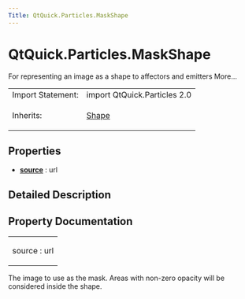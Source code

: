 ```yaml
---
Title: QtQuick.Particles.MaskShape
---
```


# QtQuick.Particles.MaskShape

<span class="subtitle"></span>
<!-- $$$MaskShape-brief -->
<p>For representing an image as a shape to affectors and emitters More...</p>
<!-- @@@MaskShape -->
<table class="alignedsummary">
<tr><td class="memItemLeft rightAlign topAlign"> Import Statement:</td><td class="memItemRight bottomAlign"> import QtQuick.Particles 2.0</td></tr><tr><td class="memItemLeft rightAlign topAlign"> Inherits:</td><td class="memItemRight bottomAlign"> <p><a href="QtQuick.Particles.Shape.md">Shape</a></p>
</td></tr></table><ul>
</ul>
<h2 id="properties">Properties</h2>
<ul>
<li class="fn"><b><b><a href="#source-prop">source</a></b></b> : url</li>
</ul>
<!-- $$$MaskShape-description -->
<h2 id="details">Detailed Description</h2>
</p>
<!-- @@@MaskShape -->
<h2>Property Documentation</h2>
<!-- $$$source -->
<table class="qmlname"><tr valign="top" id="source-prop"><td class="tblQmlPropNode"><p><span class="name">source</span> : <span class="type">url</span></p></td></tr></table><p>The image to use as the mask. Areas with non-zero opacity will be considered inside the shape.</p>
<!-- @@@source -->
<br/>
